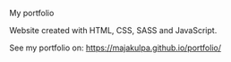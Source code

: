 My portfolio

Website created with HTML, CSS, SASS and JavaScript.

See my portfolio on: https://majakulpa.github.io/portfolio/
